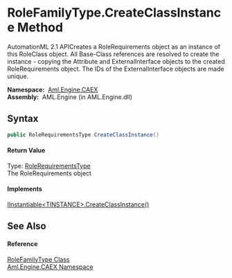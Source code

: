 RoleFamilyType.CreateClassInstance Method
=========================================
AutomationML 2.1 APICreates a RoleRequirements object as an instance of this RoleClass object. All Base-Class references are resolved to create the instance - copying the Attribute and ExternalInterface objects to the created RoleRequirements object. The IDs of the ExternalInterface objects are made unique.

  **Namespace:**  [Aml.Engine.CAEX][1]  
  **Assembly:**  AML.Engine (in AML.Engine.dll)

Syntax
------

```csharp
public RoleRequirementsType CreateClassInstance()
```

#### Return Value
Type: [RoleRequirementsType][2]  
The RoleRequirements object
#### Implements
[IInstantiable&lt;TINSTANCE>.CreateClassInstance()][3]  


See Also
--------

#### Reference
[RoleFamilyType Class][4]  
[Aml.Engine.CAEX Namespace][1]  

[1]: ../README.md
[2]: ../RoleRequirementsType/README.md
[3]: ../IInstantiable_1/CreateClassInstance.md
[4]: README.md
[5]: https://www.automationml.org
[6]: ../../icons/logoShade.png